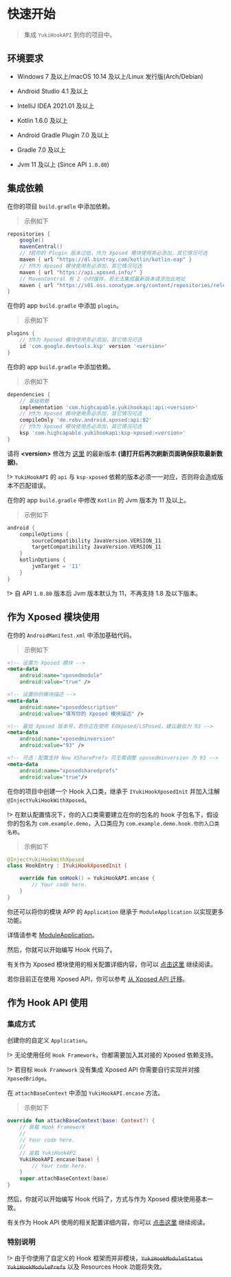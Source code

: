 # 快速开始

> 集成 `YukiHookAPI` 到你的项目中。

## 环境要求

- Windows 7 及以上/macOS 10.14 及以上/Linux 发行版(Arch/Debian)

- Android Studio 4.1 及以上

- IntelliJ IDEA 2021.01 及以上

- Kotlin 1.6.0 及以上

- Android Gradle Plugin 7.0 及以上

- Gradle 7.0 及以上

- Jvm 11 及以上 (Since API `1.0.80`)

## 集成依赖

在你的项目 `build.gradle` 中添加依赖。

> 示例如下

```gradle
repositories {
    google()
    mavenCentral()
    // ❗若你的 Plugin 版本过低，作为 Xposed 模块使用务必添加，其它情况可选
    maven { url "https://dl.bintray.com/kotlin/kotlin-eap" }
    // ❗作为 Xposed 模块使用务必添加，其它情况可选
    maven { url "https://api.xposed.info/" }
    // MavenCentral 有 2 小时缓存，若无法集成最新版本请添加此地址
    maven { url "https://s01.oss.sonatype.org/content/repositories/releases" }
}
```

在你的 app `build.gradle` 中添加 `plugin`。

> 示例如下

```gradle
plugins {
    // ❗作为 Xposed 模块使用务必添加，其它情况可选
    id 'com.google.devtools.ksp' version '<version>'
}
```

在你的 app `build.gradle` 中添加依赖。

> 示例如下

```gradle
dependencies {
    // 基础依赖
    implementation 'com.highcapable.yukihookapi:api:<version>'
    // ❗作为 Xposed 模块使用务必添加，其它情况可选
    compileOnly 'de.robv.android.xposed:api:82'
    // ❗作为 Xposed 模块使用务必添加，其它情况可选
    ksp 'com.highcapable.yukihookapi:ksp-xposed:<version>'
}
```

请将 **&lt;version&gt;** 修改为 [这里](about/changelog) 的最新版本 **(请打开后再次刷新页面确保获取最新数据)**。

!> `YukiHookAPI` 的 `api` 与 `ksp-xposed` 依赖的版本必须一一对应，否则将会造成版本不匹配错误。

在你的 app `build.gradle` 中修改 `Kotlin` 的 Jvm 版本为 11 及以上。

> 示例如下

```gradle
android {
    compileOptions {
        sourceCompatibility JavaVersion.VERSION_11
        targetCompatibility JavaVersion.VERSION_11
    }
    kotlinOptions {
        jvmTarget = '11'
    }
}
```

!> 自 API `1.0.80` 版本后 Jvm 版本默认为 11，不再支持 1.8 及以下版本。

## 作为 Xposed 模块使用

在你的 `AndroidManifest.xml` 中添加基础代码。

> 示例如下

```xml
<!-- 设置为 Xposed 模块 -->
<meta-data
    android:name="xposedmodule"
    android:value="true" />

<!-- 设置你的模块描述 -->
<meta-data
    android:name="xposeddescription"
    android:value="填写你的 Xposed 模块描述" />

<!-- 最低 Xposed 版本号，若你正在使用 EdXposed/LSPosed，建议最低为 93 -->
<meta-data
    android:name="xposedminversion"
    android:value="93" />

<!-- 可选：配置支持 New XSharePrefs 可无需调整 xposedminversion 为 93 -->
<meta-data
    android:name="xposedsharedprefs"
    android:value="true"/>
```

在你的项目中创建一个 Hook 入口类，继承于 `IYukiHookXposedInit` 并加入注解 `@InjectYukiHookWithXposed`。

!> 在默认配置情况下，你的入口类需要建立在你的包名的 hook 子包名下，假设你的包名为 `com.example.demo`，入口类应为 `com.example.demo.hook.你的入口类名称`。

> 示例如下

```kotlin
@InjectYukiHookWithXposed
class HookEntry : IYukiHookXposedInit {

    override fun onHook() = YukiHookAPI.encase {
        // Your code here.
    }
}
```

你还可以将你的模块 APP 的 `Application` 继承于 `ModuleApplication` 以实现更多功能。

详情请参考 [ModuleApplication](api/document?id=moduleapplication-class)。

然后，你就可以开始编写 Hook 代码了。

有关作为 Xposed 模块使用的相关配置详细内容，你可以 [点击这里](config/xposed-using) 继续阅读。

若你目前正在使用 Xposed API，你可以参考 [从 Xposed API 迁移](guide/move-to-new-api)。

## 作为 Hook API 使用

### 集成方式

创建你的自定义 `Application`。

!> 无论使用任何 `Hook Framework`，你都需要加入其对接的 Xposed 依赖支持。

!> 若目标 `Hook Framework` 没有集成 Xposed API 你需要自行实现并对接 `XposedBridge`。

在 `attachBaseContext` 中添加 `YukiHookAPI.encase` 方法。

> 示例如下

```kotlin
override fun attachBaseContext(base: Context?) {
    // 装载 Hook Framework
    //
    // Your code here.
    //
    // 装载 YukiHookAPI
    YukiHookAPI.encase(base) {
        // Your code here.
    }
    super.attachBaseContext(base)
}
```

然后，你就可以开始编写 Hook 代码了，方式与作为 Xposed 模块使用基本一致。

有关作为 Hook API 使用的相关配置详细内容，你可以 [点击这里](config/api-using) 继续阅读。

### 特别说明

!> 由于你使用了自定义的 Hook 框架而并非模块，~~`YukiHookModuleStatus`~~ ~~`YukiHookModulePrefs`~~ 以及 Resources Hook 功能将失效。